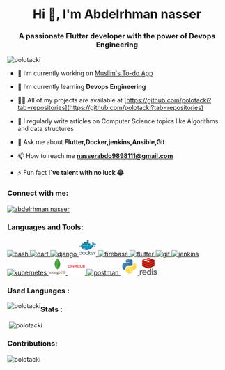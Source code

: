 <h1 align="center">Hi 👋, I'm Abdelrhman nasser</h1>
<h3 align="center">A passionate Flutter developer with the power of Devops Engineering</h3>

<p align="left"> <img src="https://komarev.com/ghpvc/?username=polotacki&label=Profile%20views&color=0e75b6&style=flat" alt="polotacki" /> </p>

- 🔭 I’m currently working on [Muslim's To-do App](https://github.com/polotacki/Muslim-Todo-Flutter.git)

- 🌱 I’m currently learning **Devops Engineering**

- 👨‍💻 All of my projects are available at [https://github.com/polotacki?tab=repositories](https://github.com/polotacki?tab=repositories)

- 📝 I regularly write articles on Computer Science topics like Algorithms and data structures

- 💬 Ask me about **Flutter,Docker,jenkins,Ansible,Git**

- 📫 How to reach me **nasserabdo9898111@gmail.com**

- ⚡ Fun fact **I`ve talent with no luck 😂**

<h3 align="left">Connect with me:</h3>
<p align="left">
<a href="https://linkedin.com/in/abdelrhman nasser" target="blank"><img align="center" src="https://raw.githubusercontent.com/rahuldkjain/github-profile-readme-generator/master/src/images/icons/Social/linked-in-alt.svg" alt="abdelrhman nasser" height="30" width="40" /></a>
</p>

<h3 align="left">Languages and Tools:</h3>
<p align="left"> <a href="https://www.gnu.org/software/bash/" target="_blank" rel="noreferrer"> <img src="https://www.vectorlogo.zone/logos/gnu_bash/gnu_bash-icon.svg" alt="bash" width="40" height="40"/> </a> <a href="https://dart.dev" target="_blank" rel="noreferrer"> <img src="https://www.vectorlogo.zone/logos/dartlang/dartlang-icon.svg" alt="dart" width="40" height="40"/> </a> <a href="https://www.djangoproject.com/" target="_blank" rel="noreferrer"> <img src="https://cdn.worldvectorlogo.com/logos/django.svg" alt="django" width="40" height="40"/> </a> <a href="https://www.docker.com/" target="_blank" rel="noreferrer"> <img src="https://raw.githubusercontent.com/devicons/devicon/master/icons/docker/docker-original-wordmark.svg" alt="docker" width="40" height="40"/> </a> <a href="https://firebase.google.com/" target="_blank" rel="noreferrer"> <img src="https://www.vectorlogo.zone/logos/firebase/firebase-icon.svg" alt="firebase" width="40" height="40"/> </a> <a href="https://flutter.dev" target="_blank" rel="noreferrer"> <img src="https://www.vectorlogo.zone/logos/flutterio/flutterio-icon.svg" alt="flutter" width="40" height="40"/> </a> <a href="https://git-scm.com/" target="_blank" rel="noreferrer"> <img src="https://www.vectorlogo.zone/logos/git-scm/git-scm-icon.svg" alt="git" width="40" height="40"/> </a> <a href="https://www.jenkins.io" target="_blank" rel="noreferrer"> <img src="https://www.vectorlogo.zone/logos/jenkins/jenkins-icon.svg" alt="jenkins" width="40" height="40"/> </a> <a href="https://kubernetes.io" target="_blank" rel="noreferrer"> <img src="https://www.vectorlogo.zone/logos/kubernetes/kubernetes-icon.svg" alt="kubernetes" width="40" height="40"/> </a> <a href="https://www.mongodb.com/" target="_blank" rel="noreferrer"> <img src="https://raw.githubusercontent.com/devicons/devicon/master/icons/mongodb/mongodb-original-wordmark.svg" alt="mongodb" width="40" height="40"/> </a> <a href="https://www.oracle.com/" target="_blank" rel="noreferrer"> <img src="https://raw.githubusercontent.com/devicons/devicon/master/icons/oracle/oracle-original.svg" alt="oracle" width="40" height="40"/> </a> <a href="https://postman.com" target="_blank" rel="noreferrer"> <img src="https://www.vectorlogo.zone/logos/getpostman/getpostman-icon.svg" alt="postman" width="40" height="40"/> </a> <a href="https://www.python.org" target="_blank" rel="noreferrer"> <img src="https://raw.githubusercontent.com/devicons/devicon/master/icons/python/python-original.svg" alt="python" width="40" height="40"/> </a> <a href="https://redis.io" target="_blank" rel="noreferrer"> <img src="https://raw.githubusercontent.com/devicons/devicon/master/icons/redis/redis-original-wordmark.svg" alt="redis" width="40" height="40"/> </a> </p>
<h3 align="left">Used Languages :</h3>
<p align="left"><img align="left" src="https://github-readme-stats.vercel.app/api/top-langs?username=polotacki&show_icons=true&locale=en&layout=compact" alt="polotacki" /></p>

<h3 align="left">Stats :<br></h3>
<p align="left">&nbsp;<img align="center" src="https://github-readme-stats.vercel.app/api?username=polotacki&show_icons=true&locale=en" alt="polotacki" /><br></p>
<h3 align="left"> Contributions:<br></h3>
<p align="left"><img align="center" src="https://github-readme-streak-stats.herokuapp.com/?user=polotacki&" alt="polotacki" /><br></p>
